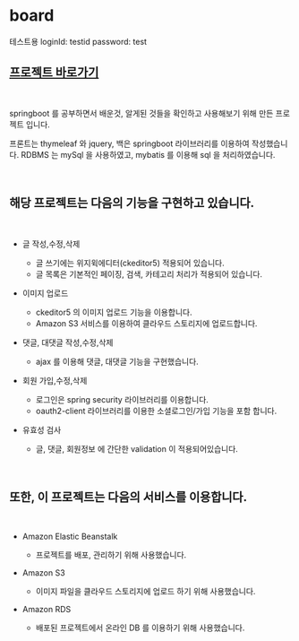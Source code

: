 # board

테스트용 
loginId: testid 
password: test  
## [프로젝트 바로가기](http://springboard-env.eba-x3sau5v7.ap-northeast-1.elasticbeanstalk.com/board/list/all)  

<br>

springboot 를 공부하면서 배운것, 알게된 것들을 확인하고 사용해보기 위해 만든 프로젝트 입니다.  


프론트는 thymeleaf 와 jquery, 백은 springboot 라이브러리를 이용하여 작성했습니다.
RDBMS 는 mySql 을 사용하였고, mybatis 를 이용해 sql 을 처리하였습니다.  
  
<br>

## 해당 프로젝트는 다음의 기능을 구현하고 있습니다.  

<br>

* 글 작성,수정,삭제
  * 글 쓰기에는 위지윅에디터(ckeditor5) 적용되어 있습니다.
  * 글 목록은 기본적인 페이징, 검색, 카테고리 처리가 적용되어 있습니다.  
  
* 이미지 업로드
  * ckeditor5 의 이미지 업로드 기능을 이용합니다.
  * Amazon S3 서비스를 이용하여 클라우드 스토리지에 업로드합니다.  
  
* 댓글, 대댓글 작성,수정,삭제
  * ajax 를 이용해 댓글, 대댓글 기능을 구현했습니다.  
  
* 회원 가입,수정,삭제
  * 로그인은 spring security 라이브러리를 이용합니다.
  * oauth2-client 라이브러리를 이용한 소셜로그인/가입 기능을 포함 합니다.  
  
* 유효성 검사
  * 글, 댓글, 회원정보 에 간단한 validation 이 적용되어있습니다.  
    
<br>
  
## 또한, 이 프로젝트는 다음의 서비스를 이용합니다.  

<br>

* Amazon Elastic Beanstalk
  * 프로젝트를 배포, 관리하기 위해 사용했습니다.  
  
* Amazon S3
  * 이미지 파일을 클라우드 스토리지에 업로드 하기 위해 사용했습니다.  
  
* Amazon RDS
  * 배포된 프로젝트에서 온라인 DB 를 이용하기 위해 사용했습니다.

  

